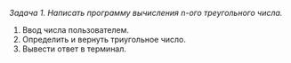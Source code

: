 *Задача 1. Написать программу вычисления n-ого треугольного числа.*
1. Ввод числа пользователем.
2. Определить и вернуть триугольное число.
3. Вывести ответ в терминал.
